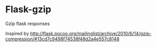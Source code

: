 Flask-gzip
==========

Gzip flask responses

Inspired by http://flask.pocoo.org/mailinglist/archive/2010/6/14/gzip-compression/#13cd7c9498f74538f48d2a4e557c8148
